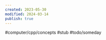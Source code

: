```yaml
---
created: 2023-05-30
modified: 2024-03-14
publish: true
---
```


#computer/cpp/concepts  #stub #todo/someday